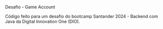   Desafio - Game Account
  
Código feito para um desafio do bootcamp Santander 2024 - Backend com Java da Digital Innovation One (DIO).
